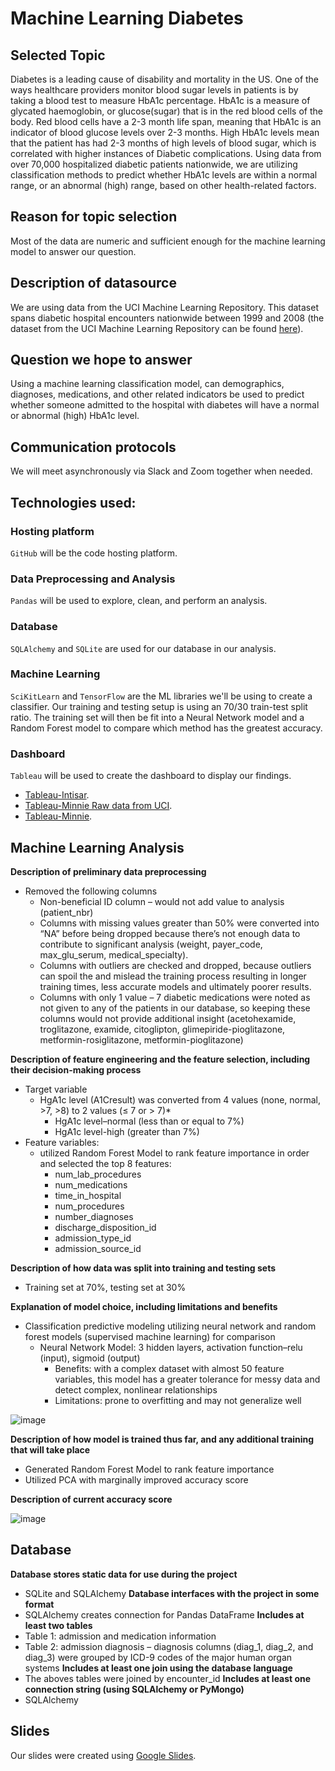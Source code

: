 # Machine Learning Diabetes

## Selected Topic

Diabetes is a leading cause of disability and mortality in the US. One of the ways healthcare providers monitor blood sugar levels in patients is by taking a blood test to measure HbA1c percentage. HbA1c is a measure of glycated haemoglobin, or glucose(sugar) that is in the red blood cells of the body. Red blood cells have a 2-3 month life span, meaning that HbA1c is an indicator of blood glucose levels over 2-3 months. High HbA1c levels mean that the patient has had 2-3 months of high levels of blood sugar, which is correlated with higher instances of Diabetic complications. Using data from over 70,000 hospitalized diabetic patients nationwide, we are utilizing classification methods to predict whether HbA1c levels are within a normal range, or an abnormal (high) range, based on other health-related factors.

## Reason for topic selection

Most of the data are numeric and sufficient enough for the machine learning model to answer our question.

## Description of datasource

We are using data from the UCI Machine Learning Repository. This dataset spans diabetic hospital encounters nationwide between 1999 and 2008 (the dataset from the UCI Machine Learning Repository can be found [here](https://archive.ics.uci.edu/ml/machine-learning-databases/00296/)).

## Question we hope to answer

Using a machine learning classification model, can demographics, diagnoses, medications, and other related indicators be used to predict whether someone admitted to the hospital with diabetes will have a normal or abnormal (high) HbA1c level. 

## Communication protocols

We will meet asynchronously via Slack and Zoom together when needed.

## Technologies used:
### Hosting platform
```GitHub``` will be the code hosting platform.
### Data Preprocessing and Analysis
```Pandas``` will be used to explore, clean, and perform an analysis. 
### Database
```SQLAlchemy``` and ```SQLite``` are used for our database in our analysis.
### Machine Learning
```SciKitLearn``` and ```TensorFlow``` are the ML libraries we'll be using to create a classifier. Our training and testing setup is using an 70/30 train-test split ratio. The training set will then be fit into a Neural Network model and a Random Forest model to compare which method has the greatest accuracy.
### Dashboard
```Tableau``` will be used to create the dashboard to display our findings. 
- [Tableau-Intisar](https://public.tableau.com/app/profile/intisar3500/viz/ML-DiabetesClassification/Dashboard1?publish=yes).
- [Tableau-Minnie Raw data from UCI](https://public.tableau.com/views/ML-DiabetesClassification_16447097191460/Raw_Visualizations?:language=en-US&publish=yes&:display_count=n&:origin=viz_share_link).
- [Tableau-Minnie](https://public.tableau.com/views/ML-Diabetes_A1MEtformin/Dashboard3?:language=en-US&publish=yes&:display_count=n&:origin=viz_share_link).


## Machine Learning Analysis
**Description of preliminary data preprocessing**
- Removed the following columns
  - Non-beneficial ID column – would not add value to analysis (patient_nbr)
  - Columns with missing values greater than 50% were converted into “NA” before being dropped because there’s not enough data to contribute to significant analysis (weight, payer_code, max_glu_serum, medical_specialty).
  - Columns with outliers are checked and dropped, because outliers can spoil the and mislead the training process resulting in longer training times, less accurate models and ultimately poorer results. 
  - Columns with only 1 value – 7 diabetic medications were noted as not given to any of the patients in our database, so keeping these columns would not provide additional insight (acetohexamide, troglitazone, examide, citoglipton, glimepiride-pioglitazone, metformin-rosiglitazone, metformin-pioglitazone)

**Description of feature engineering and the feature selection, including their decision-making process**
- Target variable
  - HgA1c level (A1Cresult) was converted from 4 values (none, normal, >7, >8) to 2 values (≤ 7 or > 7)*
    - HgA1c level–normal (less than or equal to 7%)
    - HgA1c level-high (greater than 7%)
- Feature variables: 
  - utilized Random Forest Model to rank feature importance in order and selected the top 8 features:
    - num_lab_procedures
    - num_medications	
    - time_in_hospital	
    - num_procedures	
    - number_diagnoses	
    - discharge_disposition_id	
    - admission_type_id	
    - admission_source_id

**Description of how data was split into training and testing sets**
- Training set at 70%, testing set at 30%

**Explanation of model choice, including limitations and benefits**
- Classification predictive modeling utilizing neural network and random forest models (supervised machine learning) for comparison
  - Neural Network Model: 3 hidden layers, activation function–relu (input), sigmoid (output)
    - Benefits: with a complex dataset with almost 50 feature variables, this model has a greater tolerance for messy data and detect complex, nonlinear relationships
    - Limitations: prone to overfitting and may not generalize well

![image](https://user-images.githubusercontent.com/89353378/154197326-e161c108-6c7c-4a03-93b7-99717995edbc.png)

**Description of how model is trained thus far, and any additional training that will take place**
- Generated Random Forest Model to rank feature importance
- Utilized PCA with marginally improved accuracy score

**Description of current accuracy score**

![image](https://user-images.githubusercontent.com/89353378/154196032-6e59faf1-1345-4bd1-8cce-67716d9f662b.png)


## Database
**Database stores static data for use during the project**
- SQLite and SQLAlchemy
**Database interfaces with the project in some format**
- SQLAlchemy creates connection for Pandas DataFrame
**Includes at least two tables**
- Table 1: admission and medication information
- Table 2: admission diagnosis – diagnosis columns (diag_1, diag_2, and diag_3) were grouped by ICD-9 codes of the major human organ systems
**Includes at least one join using the database language**
- The aboves tables were joined by encounter_id
**Includes at least one connection string (using SQLAlchemy or PyMongo)**
- SQLAlchemy


## Slides
Our slides were created using [Google Slides](https://docs.google.com/presentation/d/1W2DfvjoKXET1t2AdzyoIjnP3BIkupiBVizmdS_L6_j0/edit?usp=sharing).
